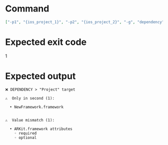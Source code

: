 # Command
```json
["-p1", "{ios_project_1}", "-p2", "{ios_project_2}", "-g", "dependency", "-t", "Project", "-v"]
```

# Expected exit code
1

# Expected output
```
❌ DEPENDENCY > "Project" target

⚠️  Only in second (1):

  • NewFramework.framework


⚠️  Value mismatch (1):

  • ARKit.framework attributes
    ◦ required
    ◦ optional




```
